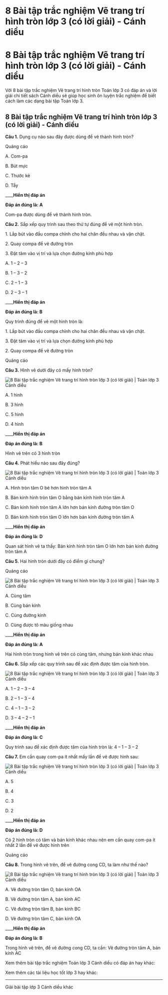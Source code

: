 # 8 Bài tập trắc nghiệm Vẽ trang trí hình tròn lớp 3 (có lời giải) - Cánh diều

# 8 Bài tập trắc nghiệm Vẽ trang trí hình tròn lớp 3 (có lời giải) - Cánh diều

Với 8 bài tập trắc nghiệm Vẽ trang trí hình tròn Toán lớp 3 có đáp án và lời giải chi tiết sách Cánh diều sẽ giúp học sinh ôn luyện trắc nghiệm để biết cách làm các dạng bài tập Toán lớp 3.

## 8 Bài tập trắc nghiệm Vẽ trang trí hình tròn lớp 3 (có lời giải) - Cánh diều

**Câu 1.** Dụng cụ nào sau đây được dùng để vẽ thành hình tròn?

Quảng cáo

A. Com-pa

B. Bút mực

C. Thước kẻ

D. Tẩy

____**Hiển thị đáp án**

**Đáp án đúng là: A**

Com-pa được dùng để vẽ thành hình tròn.

**Câu 2.** Sắp xếp quy trình sau theo thứ tự đúng để vẽ một hình tròn.

1\. Lắp bút vào đầu compa chỉnh cho hai chân đều nhau và vặn chặt.

2\. Quay compa để vẽ đường tròn

3\. Đặt tâm vào vị trí và lựa chọn đường kính phù hợp

A. 1 – 2 – 3 

B. 1 – 3 – 2 

C. 2 – 1 – 3 

D. 2 – 3 – 1

____**Hiển thị đáp án**

**Đáp án đúng là: B**

Quy trình đúng để vẽ một hình tròn là:

1\. Lắp bút vào đầu compa chỉnh cho hai chân đều nhau và vặn chặt.

3\. Đặt tâm vào vị trí và lựa chọn đường kính phù hợp

2\. Quay compa để vẽ đường tròn

Quảng cáo

**Câu 3.** Hình vẽ dưới đây có mấy hình tròn?

![8 Bài tập trắc nghiệm Vẽ trang trí hình tròn lớp 3 \(có lời giải\) | Toán lớp 3 Cánh diều](https://vietjack.com/toan-3-cd/images/trac-nghiem-ve-trang-tri-hinh-tron.PNG)

A. 1 hình

B. 3 hình

C. 5 hình

D. 4 hình

____**Hiển thị đáp án**

**Đáp án đúng là: B**

Hình vẽ trên có 3 hình tròn

**Câu 4.** Phát hiểu nào sau đây đúng?

![8 Bài tập trắc nghiệm Vẽ trang trí hình tròn lớp 3 \(có lời giải\) | Toán lớp 3 Cánh diều](https://vietjack.com/toan-3-cd/images/trac-nghiem-ve-trang-tri-hinh-tron-a.PNG)

A. Hình tròn tâm O bé hơn hình tròn tâm A

B. Bán kính hình tròn tâm O bằng bán kính hình tròn tâm A

C. Bán kính hình tròn tâm A lớn hơn bán kính đường tròn tâm O

D. Bán kính hình tròn tâm O lớn hơn bán kính đường tròn tâm A

____**Hiển thị đáp án**

**Đáp án đúng là: D**

Quan sát hình vẽ ta thấy: Bán kính hình tròn tâm O lớn hơn bán kính đường tròn tâm A

**Câu 5.** Hai hình tròn dưới đây có điểm gì chung?

Quảng cáo

![8 Bài tập trắc nghiệm Vẽ trang trí hình tròn lớp 3 \(có lời giải\) | Toán lớp 3 Cánh diều](https://vietjack.com/toan-3-cd/images/trac-nghiem-ve-trang-tri-hinh-tron-a1.PNG)

A. Cùng tâm

B. Cùng bán kính

C. Cùng đường kính

D. Cùng được tô màu giống nhau

____**Hiển thị đáp án**

**Đáp án đúng là: A**

Hai hình tròn trong hình vẽ trên có cùng tâm, nhưng bán kính khác nhau

**Câu 6.** Sắp xếp các quy trình sau để xác định được tâm của hình tròn.

![8 Bài tập trắc nghiệm Vẽ trang trí hình tròn lớp 3 \(có lời giải\) | Toán lớp 3 Cánh diều](https://vietjack.com/toan-3-cd/images/trac-nghiem-ve-trang-tri-hinh-tron-1.PNG)

A. 1 – 2 – 3 – 4 

B. 2 – 1 – 3 – 4

C. 4 – 1 – 3 – 2 

D. 3 – 4 – 2 – 1 

____**Hiển thị đáp án**

**Đáp án đúng là: C**

Quy trình sau để xác định được tâm của hình tròn là: 4 – 1 – 3 – 2 

**Câu 7.** Em cần quay com-pa ít nhất mấy lần để vẽ được hình sau:

![8 Bài tập trắc nghiệm Vẽ trang trí hình tròn lớp 3 \(có lời giải\) | Toán lớp 3 Cánh diều](https://vietjack.com/toan-3-cd/images/trac-nghiem-ve-trang-tri-hinh-tron-1a.PNG)

A. 5

B. 4

C. 3

D. 2

____**Hiển thị đáp án**

**Đáp án đúng là: D**

Có 2 hình tròn có tâm và bán kính khác nhau nên em cần quay com-pa ít nhất 2 lần để vẽ được hình trên

Quảng cáo

**Câu 8.** Trong hình vẽ trên, để vẽ đường cong CD, ta làm như thế nào?

![8 Bài tập trắc nghiệm Vẽ trang trí hình tròn lớp 3 \(có lời giải\) | Toán lớp 3 Cánh diều](https://vietjack.com/toan-3-cd/images/trac-nghiem-ve-trang-tri-hinh-tron-1b.PNG)

A. Vẽ đường tròn tâm O, bán kính OA

B. Vẽ đường tròn tâm A, bán kính AC

C. Vẽ đường tròn tâm B, bán kính BC

D. Vẽ đường tròn tâm C, bán kính OA

____**Hiển thị đáp án**

**Đáp án đúng là: B**

Trong hình vẽ trên, để vẽ đường cong CD, ta cần: Vẽ đường tròn tâm A, bán kính AC

Xem thêm bài tập trắc nghiệm Toán lớp 3 Cánh diều có đáp án hay khác:

Xem thêm các tài liệu học tốt lớp 3 hay khác:

* * *

Giải bài tập lớp 3 Cánh diều khác
